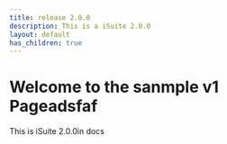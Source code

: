 ```yaml
---
title: release 2.0.0
description: This is a iSuite 2.0.0
layout: default
has_children: true
---
```


# Welcome to the sanmple v1 Pageadsfaf

This is iSuite 2.0.0in docs
